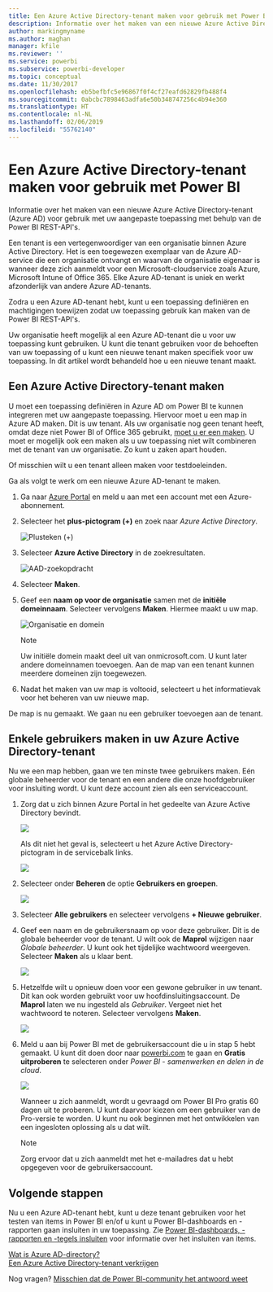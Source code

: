 ```yaml
---
title: Een Azure Active Directory-tenant maken voor gebruik met Power BI
description: Informatie over het maken van een nieuwe Azure Active Directory-tenant (Azure AD) voor gebruik met uw aangepaste toepassing met behulp van de Power BI REST-API's.
author: markingmyname
ms.author: maghan
manager: kfile
ms.reviewer: ''
ms.service: powerbi
ms.subservice: powerbi-developer
ms.topic: conceptual
ms.date: 11/30/2017
ms.openlocfilehash: eb5befbfc5e96867f0f4cf27eafd62829fb488f4
ms.sourcegitcommit: 0abcbc7898463adfa6e50b348747256c4b94e360
ms.translationtype: HT
ms.contentlocale: nl-NL
ms.lasthandoff: 02/06/2019
ms.locfileid: "55762140"
---
```

# <a name="create-an-azure-active-directory-tenant-to-use-with-power-bi"></a>Een Azure Active Directory-tenant maken voor gebruik met Power BI

Informatie over het maken van een nieuwe Azure Active Directory-tenant (Azure AD) voor gebruik met uw aangepaste toepassing met behulp van de Power BI REST-API's.

Een tenant is een vertegenwoordiger van een organisatie binnen Azure Active Directory. Het is een toegewezen exemplaar van de Azure AD-service die een organisatie ontvangt en waarvan de organisatie eigenaar is wanneer deze zich aanmeldt voor een Microsoft-cloudservice zoals Azure, Microsoft Intune of Office 365. Elke Azure AD-tenant is uniek en werkt afzonderlijk van andere Azure AD-tenants.

Zodra u een Azure AD-tenant hebt, kunt u een toepassing definiëren en machtigingen toewijzen zodat uw toepassing gebruik kan maken van de Power BI REST-API's.

Uw organisatie heeft mogelijk al een Azure AD-tenant die u voor uw toepassing kunt gebruiken. U kunt die tenant gebruiken voor de behoeften van uw toepassing of u kunt een nieuwe tenant maken specifiek voor uw toepassing. In dit artikel wordt behandeld hoe u een nieuwe tenant maakt.

## <a name="create-an-azure-active-directory-tenant"></a>Een Azure Active Directory-tenant maken

U moet een toepassing definiëren in Azure AD om Power BI te kunnen integreren met uw aangepaste toepassing. Hiervoor moet u een map in Azure AD maken. Dit is uw tenant. Als uw organisatie nog geen tenant heeft, omdat deze niet Power BI of Office 365 gebruikt, [moet u er een maken](https://docs.microsoft.com/azure/active-directory/develop/active-directory-howto-tenant). U moet er mogelijk ook een maken als u uw toepassing niet wilt combineren met de tenant van uw organisatie. Zo kunt u zaken apart houden.

Of misschien wilt u een tenant alleen maken voor testdoeleinden.

Ga als volgt te werk om een nieuwe Azure AD-tenant te maken.

1. Ga naar [Azure Portal](https://portal.azure.com) en meld u aan met een account met een Azure-abonnement.

2. Selecteer het **plus-pictogram (+)** en zoek naar *Azure Active Directory*.

    ![Plusteken (+)](media/create-an-azure-active-directory-tenant/new-directory.png)

3. Selecteer **Azure Active Directory** in de zoekresultaten.

    ![AAD-zoekopdracht](media/create-an-azure-active-directory-tenant/new-directory2.png)

4. Selecteer **Maken**.

5. Geef een **naam op voor de organisatie** samen met de **initiële domeinnaam**. Selecteer vervolgens **Maken**. Hiermee maakt u uw map.

    ![Organisatie en domein](media/create-an-azure-active-directory-tenant/organization-and-domain.png)

   > [!NOTE]
   > Uw initiële domein maakt deel uit van onmicrosoft.com. U kunt later andere domeinnamen toevoegen. Aan de map van een tenant kunnen meerdere domeinen zijn toegewezen.

6. Nadat het maken van uw map is voltooid, selecteert u het informatievak voor het beheren van uw nieuwe map.

De map is nu gemaakt. We gaan nu een gebruiker toevoegen aan de tenant.

## <a name="create-some-users-in-your-azure-active-directory-tenant"></a>Enkele gebruikers maken in uw Azure Active Directory-tenant

Nu we een map hebben, gaan we ten minste twee gebruikers maken. Eén globale beheerder voor de tenant en een andere die onze hoofdgebruiker voor insluiting wordt. U kunt deze account zien als een serviceaccount.

1. Zorg dat u zich binnen Azure Portal in het gedeelte van Azure Active Directory bevindt.

    ![](media/create-an-azure-active-directory-tenant/aad-flyout.png)

    Als dit niet het geval is, selecteert u het Azure Active Directory-pictogram in de servicebalk links.

    ![](media/create-an-azure-active-directory-tenant/aad-service.png)
2. Selecteer onder **Beheren** de optie **Gebruikers en groepen**.

    ![](media/create-an-azure-active-directory-tenant/users-and-groups.png)
3. Selecteer **Alle gebruikers** en selecteer vervolgens **+ Nieuwe gebruiker**.
4. Geef een naam en de gebruikersnaam op voor deze gebruiker. Dit is de globale beheerder voor de tenant. U wilt ook de **Maprol** wijzigen naar *Globale beheerder*. U kunt ook het tijdelijke wachtwoord weergeven. Selecteer **Maken** als u klaar bent.

    ![](media/create-an-azure-active-directory-tenant/global-admin.png)

5. Hetzelfde wilt u opnieuw doen voor een gewone gebruiker in uw tenant. Dit kan ook worden gebruikt voor uw hoofdinsluitingsaccount. De **Maprol** laten we nu ingesteld als *Gebruiker*. Vergeet niet het wachtwoord te noteren. Selecteer vervolgens **Maken**.

    ![](media/create-an-azure-active-directory-tenant/pbiembed-user.png)
6. Meld u aan bij Power BI met de gebruikersaccount die u in stap 5 hebt gemaakt. U kunt dit doen door naar [powerbi.com](https://powerbi.microsoft.com/get-started/) te gaan en **Gratis uitproberen** te selecteren onder *Power BI - samenwerken en delen in de cloud*.

    ![](media/create-an-azure-active-directory-tenant/try-powerbi-free.png)

    Wanneer u zich aanmeldt, wordt u gevraagd om Power BI Pro gratis 60 dagen uit te proberen. U kunt daarvoor kiezen om een gebruiker van de Pro-versie te worden. U kunt nu ook beginnen met het ontwikkelen van een ingesloten oplossing als u dat wilt.

   > [!NOTE]
   > Zorg ervoor dat u zich aanmeldt met het e-mailadres dat u hebt opgegeven voor de gebruikersaccount.

## <a name="next-steps"></a>Volgende stappen

Nu u een Azure AD-tenant hebt, kunt u deze tenant gebruiken voor het testen van items in Power BI en/of u kunt u Power BI-dashboards en -rapporten gaan insluiten in uw toepassing. Zie [Power BI-dashboards, -rapporten en -tegels insluiten](embedding-content.md) voor informatie over het insluiten van items.

[Wat is Azure AD-directory?](https://docs.microsoft.com/azure/active-directory/active-directory-whatis)  
[Een Azure Active Directory-tenant verkrijgen](https://docs.microsoft.com/azure/active-directory/develop/active-directory-howto-tenant)  

Nog vragen? [Misschien dat de Power BI-community het antwoord weet](http://community.powerbi.com/)